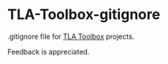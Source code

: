 # TLA-Toolbox-gitignore
.gitignore file for [TLA Toolbox](https://lamport.azurewebsites.net/tla/toolbox.html) projects.

Feedback is appreciated.

